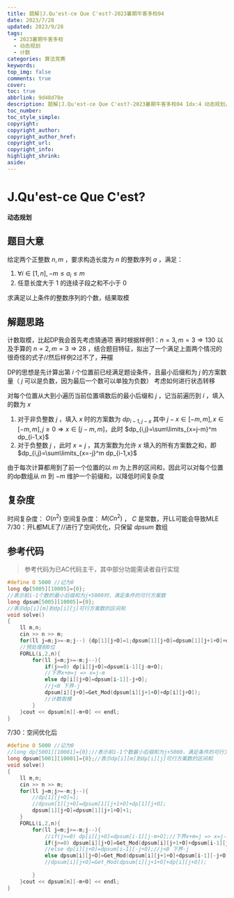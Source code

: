 ```yaml
---
title: 题解|J.Qu'est-ce Que C'est?-2023暑期牛客多校04
date: 2023/7/28
updated: 2023/9/28
tags:
  - 2023暑期牛客多校
  - 动态规划
  - 计数
categories: 算法竞赛
keywords:
top_img: false
comments: true
cover:
toc: true
abbrlink: 9d48d78e
description: 题解|J.Qu'est-ce Que C'est?-2023暑期牛客多校04 Idx:4 动态规划/状态压缩
toc_number:
toc_style_simple:
copyright:
copyright_author:
copyright_author_href:
copyright_url:
copyright_info:
highlight_shrink:
aside:
---
```


# J.Qu'est-ce Que C'est?
**动态规划**
## 题目大意
给定两个正整数 $n,m$ ，要求构造长度为 $n$ 的整数序列 $a$ ，满足：
1. $\forall i\in [1,n],-m\le a_i\le m$
2. 任意长度大于 $1$ 的连续子段之和不小于 $0$

求满足以上条件的整数序列的个数，结果取模
## 解题思路
计数取模，比起DP我会首先考虑猜通项
赛时根据样例1：$n=3,m=3\Rightarrow130$ 以及手算的 $n=2,m=3\Rightarrow28$ ，结合题目特征，拟出了一个满足上面两个情况的很奇怪的式子//然后样例2过不了，~~开摆~~

DP的思想是先计算出第 $i$ 个位置前已经满足题设条件，且最小后缀和为 $j$ 的方案数量（ $j$ 可以是负数，因为最后一个数可以单独为负数）
考虑如何进行状态转移

对每个位置从大到小遍历当前位置填数后的最小后缀和 $j$ ，记当前遍历到 $i$ ，填入的数为 $x$
1. 对于非负整数 $j$ ，填入 $x$ 时的方案数为 $dp_{i-1,j-x}$ 
其中 $j-x\in[-m,m],x\in[-m,m],j\ge 0 \Rightarrow x\in [j-m,m]$，此时 $dp_{i,j}=\sum\limits_{x=j-m}^m dp_{i-1,x}$
2. 对于负整数 $j$ ，此时 $x=j$ ，其方案数为允许 $x$ 填入的所有方案数之和，即 $dp_{i,j}=\sum\limits_{x=-j}^m dp_{i-1,x}$

由于每次计算都用到了前一个位置的以 $m$ 为上界的区间和，因此可以对每个位置的dp数组从 $m$ 到 $-m$ 维护一个前缀和，以降低时间复杂度

## 复杂度
时间复杂度： $O(n^2)$
空间复杂度： $M(Cn^2)$ ， $C$ 是常数，开LL可能会导致MLE
7/30：开L都MLE了//进行了空间优化，只保留 $dpsum$ 数组

## 参考代码
> 参考代码为已AC代码主干，其中部分功能需读者自行实现

```cpp
#define O 5000 //记为0
long dp[5005][10005]={0};
//表示前i-1个数的最小后缀和为j+5000时，满足条件的可行方案数
long dpsum[5005][10005]={0};
//表示dp[i][m]到dp[i][j]可行方案数的区间和
void solve()
{
    ll m,n;
    cin >> n >> m;
    for(ll j=m;j>=-m;j--) {dp[1][j+O]=1;dpsum[1][j+O]=dpsum[1][j+1+O]+dp[1][j+O];}
    //预处理前0位
    FORLL(i,2,n){
        for(ll j=m;j>=-m;j--){
            if(j>=0) dp[i][j+O]=dpsum[i-1][j-m+O];
            //下界x+m=j => x=j-m
            else dp[i][j+O]=dpsum[i-1][-j+O];
            //j<0 下界-j
            dpsum[i][j+O]=Get_Mod(dpsum[i][j+1+O]+dp[i][j+O]);
            //计数取模
        }
    }cout << dpsum[n][-m+O] << endl;
}
```
7/30：空间优化后
```cpp
#define O 5000 //记为0
//long dp[5001][10001]={0};//表示前i-1个数最小后缀和为j+5000，满足条件的可行方案数
long dpsum[5001][10001]={0};//表示dp[i][m]到dp[i][j]可行方案数的区间和
void solve()
{
    ll m,n;
    cin >> n >> m;
    for(ll j=m;j>=-m;j--){
        //dp[1][j+O]=1;
        //dpsum[1][j+O]=dpsum[1][j+1+O]+dp[1][j+O];
        dpsum[1][j+O]=dpsum[1][j+1+O]+1;
    }
    FORLL(i,2,n){
        for(ll j=m;j>=-m;j--){
            //if(j>=0) dp[i][j+O]=dpsum[i-1][j-m+O];//下界x+m=j => x=j-m
            if(j>=0) dpsum[i][j+O]=Get_Mod(dpsum[i][j+1+O]+dpsum[i-1][j-m+O]);
            //else dp[i][j+O]=dpsum[i-1][-j+O];//j<0 下界-j
            else dpsum[i][j+O]=Get_Mod(dpsum[i][j+1+O]+dpsum[i-1][-j+O]);
            //dpsum[i][j+O]=Get_Mod(dpsum[i][j+1+O]+dp[i][j+O]);
            
        }
    }cout << dpsum[n][-m+O] << endl;
}
```